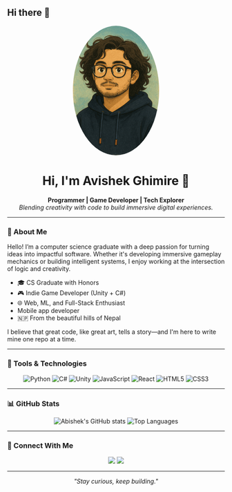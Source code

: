 ## Hi there 👋

<!--
**Avis-shek/Avis-shek** is a ✨ _special_ ✨ repository because its `README.md` (this file) appears on your GitHub profile.

Here are some ideas to get you started:

- 🔭 I’m currently working on ...
- 🌱 I’m currently learning ...
- 👯 I’m looking to collaborate on ...
- 🤔 I’m looking for help with ...
- 💬 Ask me about ...
- 📫 How to reach me: ...
- 😄 Pronouns: ...
- ⚡ Fun fact: ...
-->
<!-- Centered Ghibli Portrait -->
<p align="center">
  <img src="ArtPic.png" width="200" alt="Avishek Ghimire" style="border-radius: 50%;" />
</p>

<h1 align="center">Hi, I'm Avishek Ghimire 👋</h1>

<p align="center">
  <strong>Programmer | Game Developer | Tech Explorer</strong><br>
  <em>Blending creativity with code to build immersive digital experiences.</em>
</p>

---

### 🧭 About Me

Hello! I’m a computer science graduate with a deep passion for turning ideas into impactful software. Whether it's developing immersive gameplay mechanics or building intelligent systems, I enjoy working at the intersection of logic and creativity.

- 🎓 CS Graduate with Honors
- 🎮 Indie Game Developer (Unity + C#)
- 🌐 Web, ML, and Full-Stack Enthusiast
- Mobile app developer
- 🇳🇵 From the beautiful hills of Nepal

I believe that great code, like great art, tells a story—and I'm here to write mine one repo at a time.

---

### 🧰 Tools & Technologies

<div align="center">

![Python](https://img.shields.io/badge/-Python-333?style=flat-square&logo=python)
![C#](https://img.shields.io/badge/-C%23-239120?style=flat-square&logo=c-sharp)
![Unity](https://img.shields.io/badge/-Unity-000?style=flat-square&logo=unity)
![JavaScript](https://img.shields.io/badge/-JavaScript-F7DF1E?style=flat-square&logo=javascript&logoColor=000)
![React](https://img.shields.io/badge/-React-20232A?style=flat-square&logo=react)
![HTML5](https://img.shields.io/badge/-HTML5-E34F26?style=flat-square&logo=html5&logoColor=white)
![CSS3](https://img.shields.io/badge/-CSS3-1572B6?style=flat-square&logo=css3)

</div>

---


### 📊 GitHub Stats

<div align="center">

![Abishek's GitHub stats](https://github-readme-stats.vercel.app/api?username=Avis-shek&show_icons=true&theme=tokyonight&hide=prs)
![Top Languages](https://github-readme-stats.vercel.app/api/top-langs/?username=Avis-shek&layout=compact&theme=tokyonight)

</div>

---

### 🤝 Connect With Me

<p align="center">
  <a href="mailto:avishek.ghimire1848@gmail.com"><img src="https://img.shields.io/badge/-Email-black?style=flat-square&logo=gmail&logoColor=white" /></a>
  <a href="https://www.linkedin.com/in/avishek-ghimire/"><img src="https://img.shields.io/badge/-LinkedIn-0A66C2?style=flat-square&logo=linkedin&logoColor=white" /></a>
  
</p>

---

<p align="center">
  <em>"Stay curious, keep building."</em>
</p>
